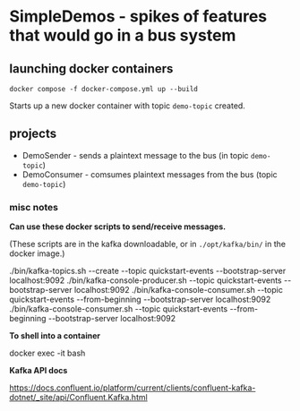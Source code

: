 # SimpleDemos - spikes of features that would go in a bus system

## launching docker containers

`docker compose -f docker-compose.yml up --build`

Starts up a new docker container with topic `demo-topic` created.

## projects

* DemoSender - sends a plaintext message to the bus (in topic `demo-topic`)
* DemoConsumer - comsumes plaintext messages from the bus (topic `demo-topic`)

### misc notes

**Can use these docker scripts to send/receive messages.**

(These scripts are in the kafka downloadable, or in `./opt/kafka/bin/` in the docker image.)

./bin/kafka-topics.sh --create --topic quickstart-events --bootstrap-server localhost:9092
./bin/kafka-console-producer.sh --topic quickstart-events --bootstrap-server localhost:9092
./bin/kafka-console-consumer.sh --topic quickstart-events --from-beginning --bootstrap-server localhost:9092
./bin/kafka-console-consumer.sh --topic quickstart-events --from-beginning --bootstrap-server localhost:9092


**To shell into a container**

docker exec -it <container> bash

**Kafka API docs**

https://docs.confluent.io/platform/current/clients/confluent-kafka-dotnet/_site/api/Confluent.Kafka.html
